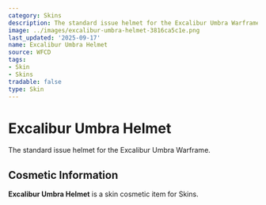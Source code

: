 ```yaml
---
category: Skins
description: The standard issue helmet for the Excalibur Umbra Warframe.
image: ../images/excalibur-umbra-helmet-3816ca5c1e.png
last_updated: '2025-09-17'
name: Excalibur Umbra Helmet
source: WFCD
tags:
- Skin
- Skins
tradable: false
type: Skin
---
```


# Excalibur Umbra Helmet

The standard issue helmet for the Excalibur Umbra Warframe.

## Cosmetic Information

**Excalibur Umbra Helmet** is a skin cosmetic item for Skins.


